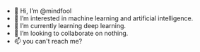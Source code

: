 - 👋 Hi, I’m @mindfool
- 👀 I’m interested in machine learning and  artificial intelligence.
- 🌱 I’m currently learning deep learning.
- 💞️ I’m looking to collaborate on nothing.
- 📫 you can't reach me?

<!---
mindfool/mindfool is a ✨ special ✨ repository because its `README.md` (this file) appears on your GitHub profile.
You can click the Preview link to take a look at your changes.
--->
